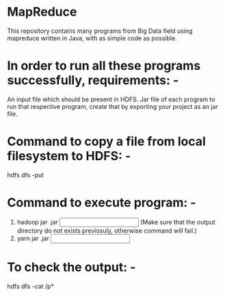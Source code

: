 # MapReduce
This repository contains many programs from Big Data field using mapreduce written in Java, with as simple code as possible.

# In order to run all these programs successfully, requirements: -
An input file which should be present in HDFS.
Jar file of each program to run that respective program, create that by exporting your project as an jar file.

# Command to copy a file from local filesystem to HDFS: -
hdfs dfs -put <filename>
  
# Command to execute program: -
1. hadoop jar <jar file name>.jar <Driver Class Name> <Input File Name> <Output Directory>   (Make sure that the output directory do not exists previosuly, otherwise command will fail.)
2. yarn jar <jar file name>.jar <Driver Class Name> <Input File Name> <Output Directory>
  
# To check the output: -
hdfs dfs -cat <output directory name>/p*
